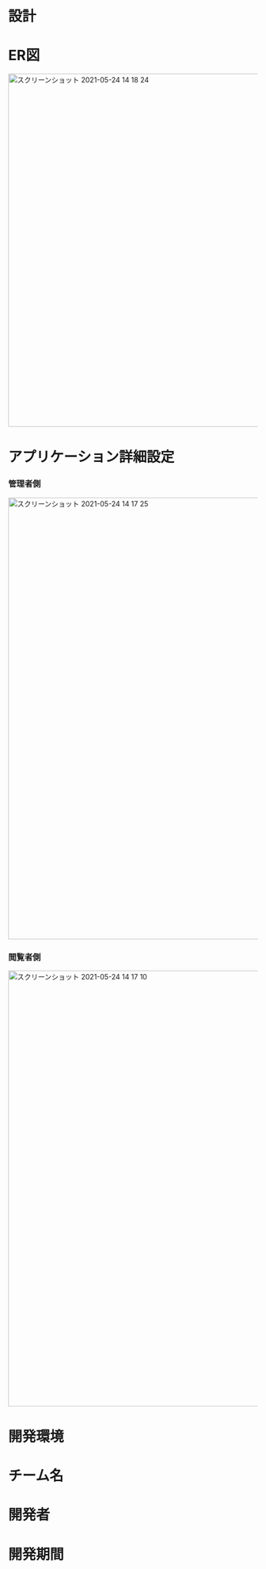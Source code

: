 # 設計

# ER図
<img width="713" alt="スクリーンショット 2021-05-24 14 18 24" src="https://user-images.githubusercontent.com/79855871/119301876-21a13600-bc9e-11eb-8431-b25a651526e1.png">

# アプリケーション詳細設定
### 管理者側
<img width="892" alt="スクリーンショット 2021-05-24 14 17 25" src="https://user-images.githubusercontent.com/79855871/119301475-814b1180-bc9d-11eb-81f4-7a341f0a6950.png">

### 閲覧者側
<img width="880" alt="スクリーンショット 2021-05-24 14 17 10" src="https://user-images.githubusercontent.com/79855871/119301833-0e8e6600-bc9e-11eb-8f6f-90628f0cf389.png">

# 開発環境

# チーム名

# 開発者

# 開発期間
